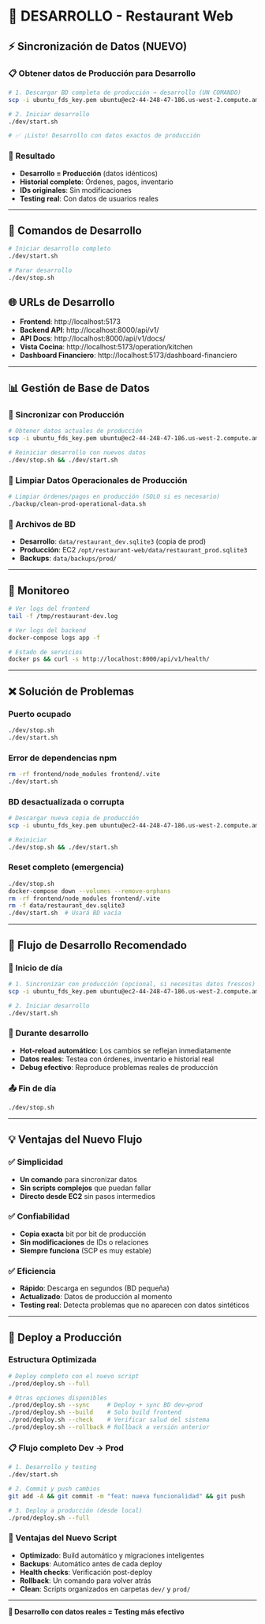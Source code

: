 # 🔧 DESARROLLO - Restaurant Web

## ⚡ Sincronización de Datos (NUEVO)

### 📋 Obtener datos de Producción para Desarrollo

```bash
# 1. Descargar BD completa de producción → desarrollo (UN COMANDO)
scp -i ubuntu_fds_key.pem ubuntu@ec2-44-248-47-186.us-west-2.compute.amazonaws.com:/opt/restaurant-web/data/restaurant_prod.sqlite3 data/restaurant_dev.sqlite3

# 2. Iniciar desarrollo
./dev/start.sh

# ✅ ¡Listo! Desarrollo con datos exactos de producción
```

### 🎯 Resultado
- **Desarrollo = Producción** (datos idénticos)
- **Historial completo**: Órdenes, pagos, inventario
- **IDs originales**: Sin modificaciones
- **Testing real**: Con datos de usuarios reales

---

## 🚀 Comandos de Desarrollo

```bash
# Iniciar desarrollo completo
./dev/start.sh

# Parar desarrollo
./dev/stop.sh
```

## 🌐 URLs de Desarrollo

- **Frontend**: http://localhost:5173
- **Backend API**: http://localhost:8000/api/v1/
- **API Docs**: http://localhost:8000/api/v1/docs/
- **Vista Cocina**: http://localhost:5173/operation/kitchen
- **Dashboard Financiero**: http://localhost:5173/dashboard-financiero

---

## 📊 Gestión de Base de Datos

### 🔄 Sincronizar con Producción
```bash
# Obtener datos actuales de producción
scp -i ubuntu_fds_key.pem ubuntu@ec2-44-248-47-186.us-west-2.compute.amazonaws.com:/opt/restaurant-web/data/restaurant_prod.sqlite3 data/restaurant_dev.sqlite3

# Reiniciar desarrollo con nuevos datos
./dev/stop.sh && ./dev/start.sh
```

### 🧹 Limpiar Datos Operacionales de Producción
```bash
# Limpiar órdenes/pagos en producción (SOLO si es necesario)
./backup/clean-prod-operational-data.sh
```

### 📁 Archivos de BD
- **Desarrollo**: `data/restaurant_dev.sqlite3` (copia de prod)
- **Producción**: EC2 `/opt/restaurant-web/data/restaurant_prod.sqlite3`
- **Backups**: `data/backups/prod/`

---

## 🔧 Monitoreo

```bash
# Ver logs del frontend
tail -f /tmp/restaurant-dev.log

# Ver logs del backend
docker-compose logs app -f

# Estado de servicios
docker ps && curl -s http://localhost:8000/api/v1/health/
```

---

## ❌ Solución de Problemas

### Puerto ocupado
```bash
./dev/stop.sh
./dev/start.sh
```

### Error de dependencias npm
```bash
rm -rf frontend/node_modules frontend/.vite
./dev/start.sh
```

### BD desactualizada o corrupta
```bash
# Descargar nueva copia de producción
scp -i ubuntu_fds_key.pem ubuntu@ec2-44-248-47-186.us-west-2.compute.amazonaws.com:/opt/restaurant-web/data/restaurant_prod.sqlite3 data/restaurant_dev.sqlite3

# Reiniciar
./dev/stop.sh && ./dev/start.sh
```

### Reset completo (emergencia)
```bash
./dev/stop.sh
docker-compose down --volumes --remove-orphans
rm -rf frontend/node_modules frontend/.vite
rm -f data/restaurant_dev.sqlite3
./dev/start.sh  # Usará BD vacía
```

---

## 🎯 Flujo de Desarrollo Recomendado

### 📅 Inicio de día
```bash
# 1. Sincronizar con producción (opcional, si necesitas datos frescos)
scp -i ubuntu_fds_key.pem ubuntu@ec2-44-248-47-186.us-west-2.compute.amazonaws.com:/opt/restaurant-web/data/restaurant_prod.sqlite3 data/restaurant_dev.sqlite3

# 2. Iniciar desarrollo
./dev/start.sh
```

### 🔧 Durante desarrollo
- **Hot-reload automático**: Los cambios se reflejan inmediatamente
- **Datos reales**: Testea con órdenes, inventario e historial real
- **Debug efectivo**: Reproduce problemas reales de producción

### 📤 Fin de día
```bash
./dev/stop.sh
```

---

## 💡 Ventajas del Nuevo Flujo

### ✅ **Simplicidad**
- **Un comando** para sincronizar datos
- **Sin scripts complejos** que puedan fallar
- **Directo desde EC2** sin pasos intermedios

### ✅ **Confiabilidad** 
- **Copia exacta** bit por bit de producción
- **Sin modificaciones** de IDs o relaciones
- **Siempre funciona** (SCP es muy estable)

### ✅ **Eficiencia**
- **Rápido**: Descarga en segundos (BD pequeña)
- **Actualizado**: Datos de producción al momento
- **Testing real**: Detecta problemas que no aparecen con datos sintéticos

---

## 🚀 Deploy a Producción

### Estructura Optimizada
```bash
# Deploy completo con el nuevo script
./prod/deploy.sh --full

# Otras opciones disponibles
./prod/deploy.sh --sync     # Deploy + sync BD dev→prod
./prod/deploy.sh --build    # Solo build frontend
./prod/deploy.sh --check    # Verificar salud del sistema
./prod/deploy.sh --rollback # Rollback a versión anterior
```

### 📋 Flujo completo Dev → Prod
```bash
# 1. Desarrollo y testing
./dev/start.sh

# 2. Commit y push cambios
git add -A && git commit -m "feat: nueva funcionalidad" && git push

# 3. Deploy a producción (desde local)
./prod/deploy.sh --full
```

### 🎯 Ventajas del Nuevo Script
- **Optimizado**: Build automático y migraciones inteligentes
- **Backups**: Automático antes de cada deploy
- **Health checks**: Verificación post-deploy
- **Rollback**: Un comando para volver atrás
- **Clean**: Scripts organizados en carpetas `dev/` y `prod/`

---

**🚀 Desarrollo con datos reales = Testing más efectivo**